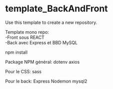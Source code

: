 # template_BackAndFront
Use this template to create a new repository.

Template mono repo:<br>
-Front sous REACT <br>
-Back avec Express et BBD MySQL

npm install

Package NPM général:
dotenv
axios

Pour le CSS:
sass

Pour le back:
Express
Nodemon
mysql2
